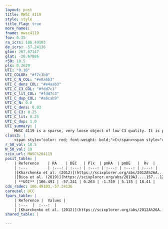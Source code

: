 ```yaml
---
layout: post
title: MWSC 4119
style: style
title_flag: true
more_names: 
fname: mwsc4119
fov: 0.35
ra_icrs: 106.49103
de_icrs: -57.24136
glon: 267.67147
glat: -20.67086
r50: 10.5
plx: 0.2629
UTI: "0.16"
UTI_COLOR: "#f7c3b9"
UTI_C_N_COL: "#e0a6b3"
UTI_C_dens_COL: "#e4aab3"
UTI_C_C3_COL: "#fdd7c3"
UTI_C_lit_COL: "#fdd7c3"
UTI_C_dup_COL: "#a6cab9"
UTI_C_N: 0.0
UTI_C_dens: 0.03
UTI_C_C3: 0.25
UTI_C_lit: 0.25
UTI_C_dup: 1.0
UTI_summary: |
    MWSC 4119 is a sparse, very loose object of low C3 quality. It is poorly studied in the literature, with no articles listed in the last 6 years.<br><br><span style="color: #99180f; font-weight: bold;">Warning: </span>contains less than 25 stars with <i>P>0.5</i> estimated.
class3: |
    <span style="color: red; font-weight: bold;">C</span><span style="color: red; font-weight: bold;">C</span>
r_50_val: 10.5
N_50_val: 19
scix_url: MWSC%204119
posit_table: |
    | Reference    | RA    | DEC   | Plx  | pmRA  | pmDE   |  Rv  |
    | :---         | :---: | :---: | :---: | :---: | :---: | :---: |
    |[Kharchenko et al. (2012)](https://scixplorer.org/abs/2012A%26A...543A.156K) | 106.515 | -57.23 | -- | -2.8 | 9.81 | -- |
    |[Bica et al. (2019)](https://scixplorer.org/abs/2019AJ....157...12B) | 106.518 | -57.226 | -- | -- | -- | -- |
    | **UCC** |106.491 | -57.241 | 0.263 | -1.749 | 5.135 | 18.41 | 
cds_radec: 106.49103,-57.24136
carousel: UCC
fpars_table: |
    | Reference |  Values |
    | :---  |  :---:  |
    | [Kharchenko et al. (2012)](https://scixplorer.org/abs/2012A%26A...543A.156K) | `e_bv=0.458, distance=2347, log_age=8.985` |
shared_table: |
    
---
```

